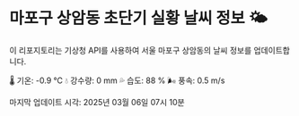 
# 마포구 상암동 초단기 실황 날씨 정보 🌤️

이 리포지토리는 기상청 API를 사용하여 서울 마포구 상암동의 날씨 정보를 업데이트합니다. 

🌡️ 기온: -0.9 ℃
💧 강수량: 0 mm
💦 습도: 88 %
🌬️ 풍속: 0.5 m/s

마지막 업데이트 시각: 2025년 03월 06일 07시 10분    
